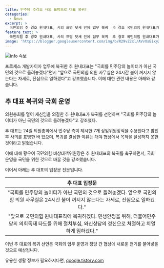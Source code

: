 ```yaml
---
title: 민주당 추경호 사의 표명으로 대표 복귀!
categories:
  - News
excerpt: >
  국민의힘 추 경호 원내대표, 사의 표명 닷새 만에 업무 복귀  추 경호 국민의힘 원내대표가 사의 표명 후 업무에 복귀했다. 민생안정과 국회 개혁에 전념하겠다는 의지를 밝히며, 국회를 민주당의 놀이터가 아닌 국민의 것으로 되찾겠다고 강조했다. 이에 대한 지지가 역설되며 정당 내외에서 재신임이 결정되었다.
feature_text: >
  국민의힘 추 경호 원내대표, 사의 표명 닷새 만에 업무 복귀  추 경호 국민의힘 원내대표가 사의 표명 후 업무에 복귀했다. 민생안정과 국회 개혁에 전념하겠다는 의지를 밝히며, 국회를 민주당의 놀이터가 아닌 국민의 것으로 되찾겠다고 강조했다. 이에 대한 지지가 역설되며 정당 내외에서 재신임이 결정되었다.
image: 'https://blogger.googleusercontent.com/img/b/R29vZ2xl/AVvXsEixyZcFfHzMRdzZMjFBmAUKJYCLCGyLL1o632UiGVXcaFdKo_bkvkuCioo0uUKlGfBVcT3P84aROyZIXSBEx3Aw5nCQ3pTgDom1WDC4m8eifvWiAmWEEVb4x6G_l8C0QH225ldMjyaFvpxGEBGNO37VmDTDMHGhJPq73UglMfDca1-0aw/s1600/blogspot.png'
---
```


<p><img src="https://blogger.googleusercontent.com/img/b/R29vZ2xl/AVvXsEixyZcFfHzMRdzZMjFBmAUKJYCLCGyLL1o632UiGVXcaFdKo_bkvkuCioo0uUKlGfBVcT3P84aROyZIXSBEx3Aw5nCQ3pTgDom1WDC4m8eifvWiAmWEEVb4x6G_l8C0QH225ldMjyaFvpxGEBGNO37VmDTDMHGhJPq73UglMfDca1-0aw/s1600/blogspot.png" alt="info 속보" /></p>

<p>프로세스 개발자이자 업무에 복귀한 추 원내대표는 "국회를 민주당의 놀이터가 아닌 국민의 것으로 돌려놓겠다"면서 "앞으로 국민의힘 의원 사무실은 24시간 불이 꺼지지 않는다는 자세로, 진심으로 일하겠다"고 강조했습니다. 이에 대한 관련 내용은 아래와 같습니다.</p>

<h2 data-ke-size="size26">추 대표 복귀와 국회 운영</h2>

<p>의원총회를 열어 재신임을 의결한 추 원내대표가 복귀를 선언하며 "국회를 민주당의 놀이터가 아닌 국민의 것으로 돌려놓겠다"고 강조했다.</p>

<p data-ke-size="size16">추 대표는 24일 의원총회에서 민주당 측이 제시한 7개 상임위원장직을 수용한다고 밝힌 후 사의를 표명한 바 있으며, 복귀를 결심한 이유는 대야 협상에서 목적을 달성하지 못한 것이라고 밝혔습니다.</p>

<p data-ke-size="size16">이에 대해 황우여 국민의힘 비상대책위원장은 추 원내대표의 복귀를 촉구하면서, 국회 운영을 국민을 위한 것으로 바꿀 것을 강조했습니다. </p>

<p>이어서 아래는 추 대표의 입장문 전문입니다.</p>

<table>
<thead>
    <tr>
        <th>추 대표 입장문</th>
    </tr>
</thead>
<tbody>
    <tr>
        <td style="text-align: center;">"국회를 민주당의 놀이터가 아닌 국민의 것으로 돌려놓겠다. 앞으로 국민의힘 의원 사무실은 24시간 불이 꺼지지 않는다는 자세로, 진심으로 일하겠다."</td>
    </tr>
    <tr>
        <td style="text-align: center;">"앞으로 국민의힘 원내대표직에 복귀하겠다. 민생안정을 위해, 더불어민주당의 의회독재 타도를 위해 절치부심, 와신상담의 정신으로 처절하고 치열하게 임하겠다."</td>
    </tr>
</tbody>
</table>

<p>이번 추 대표의 복귀 선언은 국회의 업무 운영과 정당 간 협상에 새로운 전기를 불어넣을 것으로 예상됩니다.</p>
유용한 생활 정보가 필요하시다면, <a href="https://qoogle.tistory.com" rel="dofollow">qoogle.tistory.com</a>


